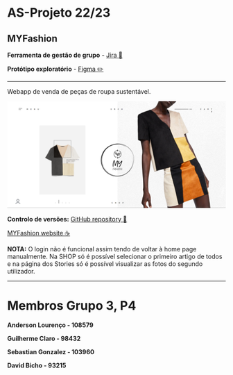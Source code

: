 # AS-Projeto 22/23

## MYFashion

**Ferramenta de gestão de grupo** - [Jira 📘](https://uadegree.atlassian.net/jira/software/projects/AS/boards/1/backlog)

**Protótipo exploratório** - [Figma ✏️](https://www.figma.com/file/FCMZpE0fa8lTDlhtD0iVOx/My-Fashion?type=design&node-id=0-1&t=XLaFihn5qy5Ydb7Q-0
)

---

Webapp de venda de peças de roupa sustentável.

![MYFashion Home page](/MYFashion%202//public/image.png)

**Controlo de versões:** [GitHub repository 📁](https://github.com/aokiLourenco/AS-Projeto)

[MYFashion website ☕](https://aokiLourenco.github.io/AS-Projeto/MYFashion%202)

**NOTA:** O login não é funcional assim tendo de voltar à home page manualmente. Na SHOP só é possível selecionar o primeiro artigo de todos e na página dos Stories só é possível visualizar as fotos do segundo utilizador.

---

# Membros Grupo 3, P4

**Anderson Lourenço - 108579**

**Guilherme Claro - 98432**

**Sebastian Gonzalez - 103960**

**David Bicho - 93215**
